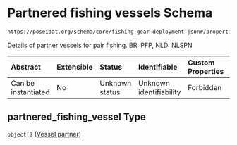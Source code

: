 # Partnered fishing vessels Schema

```txt
https://poseidat.org/schema/core/fishing-gear-deployment.json#/properties/partnered_fishing_vessel
```

Details of partner vessels for pair fishing. BR: PFP, NLD: NLSPN

| Abstract            | Extensible | Status         | Identifiable            | Custom Properties | Additional Properties | Access Restrictions | Defined In                                                                                        |
| :------------------ | :--------- | :------------- | :---------------------- | :---------------- | :-------------------- | :------------------ | :------------------------------------------------------------------------------------------------ |
| Can be instantiated | No         | Unknown status | Unknown identifiability | Forbidden         | Allowed               | none                | [fishing-gear-deployment.json*](schemas/core/fishing-gear-deployment.json "open original schema") |

## partnered_fishing_vessel Type

`object[]` ([Vessel partner](fishing-gear-deployment-properties-partnered-fishing-vessels-vessel-partner.md))

